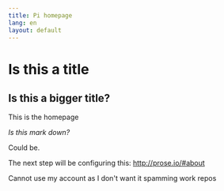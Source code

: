 ```yaml
---
title: Pi homepage
lang: en
layout: default
---
```


# Is this a title

## Is this a bigger title?

This is the homepage

*Is this mark down?*

Could be.

The next step will be configuring this:
http://prose.io/#about

Cannot use my account as I don't want it spamming work repos
